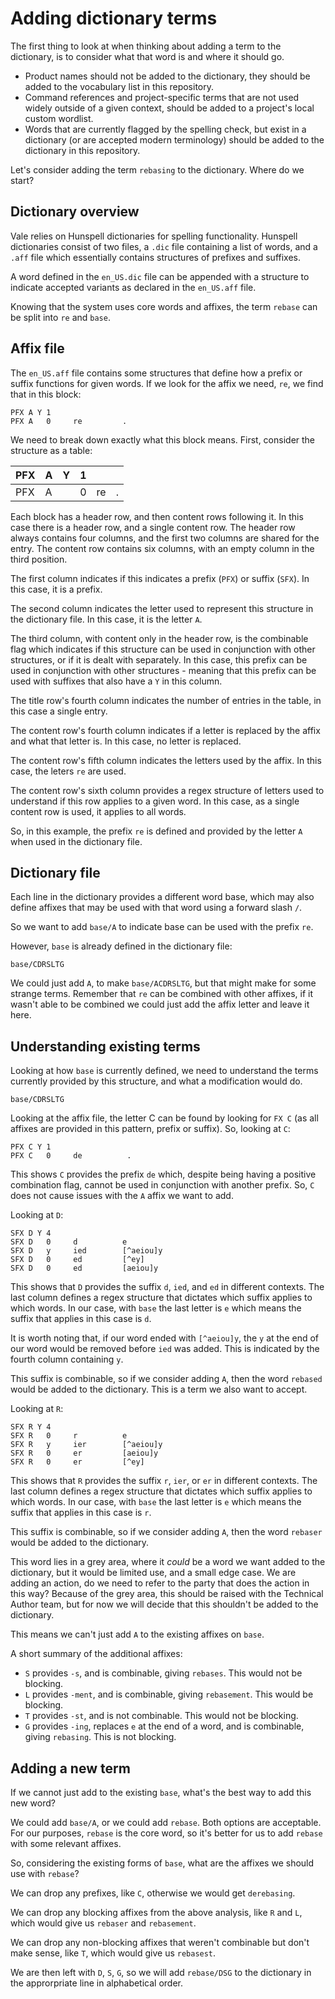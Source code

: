 # Adding dictionary terms

The first thing to look at when thinking about adding a term to the dictionary, is to consider what that word is and where it should go.

* Product names should not be added to the dictionary, they should be added to the vocabulary list in this repository.
* Command references and project-specific terms that are not used widely outside of a given context, should be added to a project's local custom wordlist.
* Words that are currently flagged by the spelling check, but exist in a dictionary (or are accepted modern terminology) should be added to the dictionary in this repository.

Let's consider adding the term `rebasing` to the dictionary. Where do we start?

## Dictionary overview

Vale relies on Hunspell dictionaries for spelling functionality. Hunspell dictionaries consist of two files, a `.dic` file containing a list of words, and a `.aff` file which essentially contains structures of prefixes and suffixes.

A word defined in the `en_US.dic` file can be appended with a structure to indicate accepted variants as declared in the `en_US.aff` file.

Knowing that the system uses core words and affixes, the term `rebase` can be split into `re` and `base`.

## Affix file

The `en_US.aff` file contains some structures that define how a prefix or suffix functions for given words. If we look for the affix we need, `re`, we find that in this block:

```
PFX A Y 1
PFX A   0     re         .
```

We need to break down exactly what this block means. First, consider the
structure as a table:

| PFX | A | Y | 1 |    |     |
|-----|---|---|---|----|-----|
| PFX | A |   | 0 | re |  .  |

Each block has a header row, and then content rows following it. In this case there is a header row, and a single content row. The header row always contains four columns, and the first two columns are shared for the entry. The content row contains six columns, with an empty column in the third position.

The first column indicates if this indicates a prefix (`PFX`) or suffix (`SFX`). In this case, it is a prefix.

The second column indicates the letter used to represent this structure in the dictionary file. In this case, it is the letter `A`.

The third column, with content only in the header row, is the combinable flag which indicates if this structure can be used in conjunction with other structures, or if it is dealt with separately. In this case, this prefix can be used in conjunction with other structures - meaning that this prefix can be used with suffixes that also have a `Y` in this column.

The title row's fourth column indicates the number of entries in the table, in this case a single entry.

The content row's fourth column indicates if a letter is replaced by the affix and what that letter is. In this case, no letter is replaced.

The content row's fifth column indicates the letters used by the affix. In this case, the leters `re` are used.

The content row's sixth column provides a regex structure of letters used to understand if this row applies to a given word. In this case, as a single content row is used, it applies to all words.

So, in this example, the prefix `re` is defined and provided by the letter `A` when used in the dictionary file.

## Dictionary file

Each line in the dictionary provides a different word base, which may also define affixes that may be used with that word using a forward slash `/`.

So we want to add `base/A` to indicate base can be used with the prefix `re`.

However, `base` is already defined in the dictionary file:

```
base/CDRSLTG
```

We could just add `A`, to make `base/ACDRSLTG`, but that might make for some strange terms. Remember that `re` can be combined with other affixes, if it wasn't able to be combined we could just add the affix letter and leave it here.

## Understanding existing terms

Looking at how `base` is currently defined, we need to understand the terms currently provided by this structure, and what a modification would do.

```
base/CDRSLTG
```

Looking at the affix file, the letter C can be found by looking for `FX C` (as all affixes are provided in this pattern, prefix or suffix). So, looking at `C`:

```
PFX C Y 1
PFX C   0     de          .
```

This shows `C` provides the prefix `de` which, despite being having a positive combination flag, cannot be used in conjunction with another prefix. So, `C` does not cause issues with the `A` affix we want to add.

Looking at `D`:

```
SFX D Y 4
SFX D   0     d          e
SFX D   y     ied        [^aeiou]y
SFX D   0     ed         [^ey]
SFX D   0     ed         [aeiou]y
```

This shows that `D` provides the suffix `d`, `ied`, and `ed` in different contexts. The last column defines a regex structure that dictates which suffix applies to which words. In our case, with `base` the last letter is `e` which means the suffix that applies in this case is `d`.

It is worth noting that, if our word ended with `[^aeiou]y`, the `y` at the end of our word would be removed before `ied` was added. This is indicated by the fourth column containing `y`.

This suffix is combinable, so if we consider adding `A`, then the word `rebased` would be added to the dictionary. This is a term we also want to accept.

Looking at `R`:

```
SFX R Y 4
SFX R   0     r          e
SFX R   y     ier        [^aeiou]y
SFX R   0     er         [aeiou]y
SFX R   0     er         [^ey]
```

This shows that `R` provides the suffix `r`, `ier`, or `er` in different contexts. The last column defines a regex structure that dictates which suffix applies to which words. In our case, with `base` the last letter is `e` which means the suffix that applies in this case is `r`.

This suffix is combinable, so if we consider adding `A`, then the word `rebaser` would be added to the dictionary.

This word lies in a grey area, where it *could* be a word we want added to the dictionary, but it would be limited use, and a small edge case. We are adding an action, do we need to refer to the party that does the action in this way? Because of the grey area, this should be raised with the Technical Author team, but for now we will decide that this shouldn't be added to the dictionary.

This means we can't just add `A` to the existing affixes on `base`.

A short summary of the additional affixes:

* `S` provides `-s`, and is combinable, giving `rebases`. This would not be blocking.
* `L` provides `-ment`, and is combinable, giving `rebasement`. This would be blocking.
* `T` provides `-st`, and is not combinable. This would not be blocking.
* `G` provides `-ing`, replaces `e` at the end of a word, and is combinable, giving `rebasing`. This is not blocking.

## Adding a new term

If we cannot just add to the existing `base`, what's the best way to add this new word?

We could add `base/A`, or we could add `rebase`. Both options are acceptable. For our purposes, `rebase` is the core word, so it's better for us to add `rebase` with some relevant affixes.

So, considering the existing forms of `base`, what are the affixes we should use with `rebase`?

We can drop any prefixes, like `C`, otherwise we would get `derebasing`.

We can drop any blocking affixes from the above analysis, like `R` and `L`, which would give us `rebaser` and `rebasement`.

We can drop any non-blocking affixes that weren't combinable but don't make sense, like `T`, which would give us `rebasest`.

We are then left with `D`, `S`, `G`, so we will add `rebase/DSG` to the dictionary in the approrpriate line in alphabetical order.
